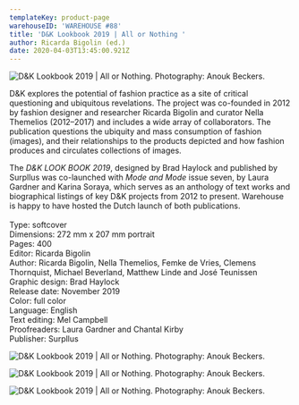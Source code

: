 ```yaml
---
templateKey: product-page
warehouseID: 'WAREHOUSE #88'
title: 'D&K Lookbook 2019 | All or Nothing '
author: Ricarda Bigolin (ed.)
date: 2020-04-03T13:45:00.921Z
---
```

![D&K Lookbook 2019 | All or Nothing. Photography: Anouk Beckers.](/img/09_d-k_mode-mode_photo_anoukbeckers.jpg "D&K Lookbook 2019 | All or Nothing. Photography: Anouk Beckers. ")

D&K explores the potential of fashion practice as a site of critical questioning and ubiquitous revelations. The project was co-founded in 2012 by fashion designer and researcher Ricarda Bigolin and curator Nella Themelios (2012–2017) and includes a wide array of collaborators. The publication questions the ubiquity and mass consumption of fashion (images), and their relationships to the products depicted and how fashion produces and circulates collections of images.

The *D&K LOOK BOOK 2019*, designed by Brad Haylock and published by Surpllus was co-launched with *Mode and Mode* issue seven, by Laura Gardner and Karina Soraya, which serves as an anthology of text works and biographical listings of key D&K projects from 2012 to present. Warehouse is happy to have hosted the Dutch launch of both publications.\
\
Type: softcover\
Dimensions: 272 mm x 207 mm portrait\
Pages: 400\
Editor: Ricarda Bigolin\
Author: Ricarda Bigolin, Nella Themelios, Femke de Vries, Clemens Thornquist, Michael Beverland, Matthew Linde and José Teunissen\
Graphic design: Brad Haylock\
Release date: November 2019\
Color: full color\
Language: English\
Text editing: Mel Campbell\
Proofreaders: Laura Gardner and Chantal Kirby\
Publisher: Surpllus

![D&K Lookbook 2019 | All or Nothing. Photography: Anouk Beckers.](/img/06_d-k_mode-mode_photo_anoukbeckers.jpg "D&K Lookbook 2019 | All or Nothing. Photography: Anouk Beckers.")

![D&K Lookbook 2019 | All or Nothing. Photography: Anouk Beckers.](/img/10_d-k_mode-mode_photo_anoukbeckers.jpg "D&K Lookbook 2019 | All or Nothing. Photography: Anouk Beckers.")

![D&K Lookbook 2019 | All or Nothing. Photography: Anouk Beckers.](/img/11_d-k_mode-mode_photo_anoukbeckers.jpg "D&K Lookbook 2019 | All or Nothing. Photography: Anouk Beckers.")